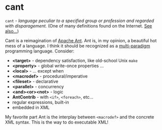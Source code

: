 # cant

`cant` - _language peculiar to a specified group or profession and regarded with disparagement._ (One of many definitions found on the Internet. [See](https://en.wikipedia.org/wiki/Cant_(language)) [also...](https://en.wikipedia.org/wiki/Thieves%27_cant))

Cant is a reimagination of [Apache Ant](https://ant.apache.org/manual/index.html).  Ant is, in my opinion, a beautiful hot mess of a language.  I think it should be recognized as a [multi-paradigm](https://en.wikipedia.org/wiki/Comparison_of_multi-paradigm_programming_languages) programming language.  Consider:

* __\<target\>__ - dependency satisfaction, like old-school Unix `make`
* __\<property\>__ - global write-once properties ...
* __\<local\>__ - ... except when
* __\<macrodef\>__ - procedural/imperative
* __\<fileset\>__ - declarative
* __\<parallel\>__ - concurrency
* __\<and\>\<or\>\<not\>__ - logic
* __AntContrib__ - with `<if>`, `<foreach>`, etc...
* regular expressions, built-in
* embedded in XML

My favorite part Ant is the interplay between `<macrodef>` and the concrete XML syntax.  This is the way to do executable XML!

